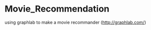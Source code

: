Movie_Recommendation
====================

using graphlab to make a movie recommander (http://graphlab.com/)

